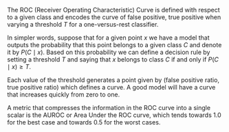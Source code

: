 The ROC (Receiver Operating Characteristic) Curve is defined with respect to a given class and encodes the curve of false positive, true positive when varying a threshold $T$ for a one-versus-rest classifier.

In simpler words, suppose that for a given point $x$ we have a model that outputs the probability that this point belongs to a given class $C$ and denote it by $P(C \mid x)$.
Based on this probability we can define a decision rule by setting a threshold $T$ and saying that $x$ belongs to class $C$ if and only if $P(C \mid x) \ge T$.

Each value of the threshold generates a point given by $(\text{false positive ratio}, \text{true positive ratio})$ which defines a curve.
A good model will have a curve that increases quickly from zero to one.

A metric that compresses the information in the ROC curve into a single scalar is the AUROC or Area Under the ROC curve, which tends towards $1.0$ for the best case and towards $0.5$ for the worst cases.
